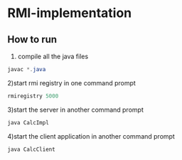 # RMI-implementation


## How to run


1) compile all the java files

```java
javac *.java
```

2)start rmi registry in one command prompt

```java
rmiregistry 5000
```

3)start the server in another command prompt 

```java
java CalcImpl
```

4)start the client application in another command prompt  
```java
java CalcClient
```
